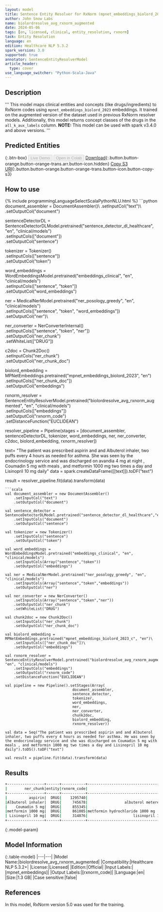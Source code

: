 ```yaml
---
layout: model
title: Sentence Entity Resolver for RxNorm (mpnet_embeddings_biolord_2023 embeddings)
author: John Snow Labs
name: biolordresolve_avg_rxnorm_augmented
date: 2024-05-06
tags: [en, licensed, clinical, entity_resolution, rxnorm]
task: Entity Resolution
language: en
edition: Healthcare NLP 5.3.2
spark_version: 3.0
supported: true
annotator: SentenceEntityResolverModel
article_header:
  type: cover
use_language_switcher: "Python-Scala-Java"
---
```


## Description

''' This model maps clinical entities and concepts (like drugs/ingredients) to RxNorm codes using `mpnet_embeddings_biolord_2023` embeddings. It trained on the augmented version of the dataset used in previous RxNorm resolver models. Additionally, this model returns concept classes of the drugs in the `all_k_aux_labels` column.
**NOTE:** This model can be used with spark v3.4.0 and above versions. '''

## Predicted Entities



{:.btn-box}
<button class="button button-orange" disabled>Live Demo</button>
<button class="button button-orange" disabled>Open in Colab</button>
[Download](https://s3.amazonaws.com/auxdata.johnsnowlabs.com/clinical/models/biolordresolve_avg_rxnorm_augmented_en_5.3.2_3.0_1715016199251.zip){:.button.button-orange.button-orange-trans.arr.button-icon.hidden}
[Copy S3 URI](s3://auxdata.johnsnowlabs.com/clinical/models/biolordresolve_avg_rxnorm_augmented_en_5.3.2_3.0_1715016199251.zip){:.button.button-orange.button-orange-trans.button-icon.button-copy-s3}

## How to use



<div class="tabs-box" markdown="1">
{% include programmingLanguageSelectScalaPythonNLU.html %}
```python
document_assembler = DocumentAssembler()\
    .setInputCol("text")\
    .setOutputCol("document")

sentenceDetectorDL = SentenceDetectorDLModel.pretrained("sentence_detector_dl_healthcare", "en", "clinical/models")\
    .setInputCols(["document"])\
    .setOutputCol("sentence")

tokenizer = Tokenizer()\
    .setInputCols(["sentence"])\
    .setOutputCol("token")

word_embeddings = WordEmbeddingsModel.pretrained("embeddings_clinical", "en", "clinical/models")\
    .setInputCols(["sentence", "token"])\
    .setOutputCol("word_embeddings")

ner = MedicalNerModel.pretrained("ner_posology_greedy", "en", "clinical/models")\
    .setInputCols(["sentence", "token", "word_embeddings"])\
    .setOutputCol("ner")\

ner_converter = NerConverterInternal()\
    .setInputCols(["sentence", "token", "ner"])\
    .setOutputCol("ner_chunk")\
    .setWhiteList(["DRUG"])

c2doc = Chunk2Doc()\
    .setInputCols("ner_chunk")\
    .setOutputCol("ner_chunk_doc")

biolord_embedding = MPNetEmbeddings.pretrained("mpnet_embeddings_biolord_2023", "en")\
    .setInputCols(["ner_chunk_doc"])\
    .setOutputCol("embeddings")

rxnorm_resolver = SentenceEntityResolverModel.pretrained("biolordresolve_avg_rxnorm_augmented", "en", "clinical/models")\
    .setInputCols(["embeddings"]) \
    .setOutputCol("rxnorm_code")\
    .setDistanceFunction("EUCLIDEAN")

resolver_pipeline = Pipeline(stages = [document_assembler,
                                       sentenceDetectorDL,
                                       tokenizer,
                                       word_embeddings,
                                       ner,
                                       ner_converter,
                                       c2doc,
                                       biolord_embedding,
                                       rxnorm_resolver])

text= "The patient was prescribed aspirin and and Albuterol inhaler, two puffs every 4 hours as needed for asthma. She was seen by the endocrinology service and was discharged on avandia 4 mg at night , Coumadin 5 mg with meals , and metformin 1000 mg two times a day and Lisinopril 10 mg daily"
data = spark.createDataFrame([[text]]).toDF("text")

result = resolver_pipeline.fit(data).transform(data)
```
```scala
val document_assembler = new DocumentAssembler()
    .setInputCol("text")
    .setOutputCol("document")

val sentence_detector = SentenceDetectorDLModel.pretrained("sentence_detector_dl_healthcare","en","clinical/models")
    .setInputCols("document")
    .setOutputCol("sentence")

val tokenizer = new Tokenizer()
    .setInputCols("sentence")
    .setOutputCol("token")

val word_embeddings = WordEmbeddingsModel.pretrained("embeddings_clinical", "en", "clinical/models")
    .setInputCols(Array("sentence","token"))
    .setOutputCol("embeddings")

val ner = MedicalNerModel.pretrained("ner_posology_greedy", "en", "clinical/models")
    .setInputCols(Array("sentence","token","embeddings"))
    .setOutputCol("ner")

val ner_converter = new NerConverter()
    .setInputCols(Array("sentence","token","ner"))
    .setOutputCol("ner_chunk")
    .setWhiteList("DRUG")

val chunk2doc = new Chunk2Doc()
    .setInputCols("ner_chunk")
    .setOutputCol("ner_chunk_doc")

val biolord_embedding = MPNetEmbeddings.pretrained("mpnet_embeddings_biolord_2023_c", "en")\
    .setInputCols(["ner_chunk_doc"])\
    .setOutputCol("embeddings")

val rxnorm_resolver = SentenceEntityResolverModel.pretrained("biolordresolve_avg_rxnorm_augmented", "en", "clinical/models")
    .setInputCols("embeddings")
    .setOutputCol("rxnorm_code")
    .setDistanceFunction("EUCLIDEAN")

val pipeline = new Pipeline().setStages(Array(
                               document_assembler,
                               sentence_detector,
                               tokenizer,
                               word_embeddings,
                               ner,
                               ner_converter,
                               chunk2doc,
                               biolord_embedding,
                               rxnorm_resolver))

val data = Seq("The patient was prescribed aspirin and and Albuterol inhaler, two puffs every 4 hours as needed for asthma. He was seen by the endocrinology service and she was discharged on Coumadin 5 mg with meals , and metformin 1000 mg two times a day and Lisinopril 10 mg daily").toDS().toDF("text")

val result = pipeline.fit(data).transform(data)

```
</div>

## Results

```bash
+-----------------+------+-----------+--------------------------------------------------------------------------------+--------------------------------------------------------------------------------+--------------------------------------------------------------------------------+--------------------------------------------------------------------------------+--------------------------------------------------------------------------------+----------------+
|        ner_chunk|entity|rxnorm_code|                                                                      resolution|                                                                   all_k_results|                                                                 all_k_distances|                                                          all_k_cosine_distances|                                                              all_k_resolutions |all_k_aux_labels|
+-----------------+------+-----------+--------------------------------------------------------------------------------+--------------------------------------------------------------------------------+--------------------------------------------------------------------------------+--------------------------------------------------------------------------------+--------------------------------------------------------------------------------+----------------+
|          aspirin|  DRUG|    1295740|                                                     aspirin oral powder product|1295740:::1191:::1154070:::1154068:::1299851:::368658:::830532:::368480:::830...|0.3227:::0.3484:::0.4167:::0.4580:::0.4739:::0.4848:::0.4890:::0.4946:::0.504...|0.0521:::0.0607:::0.0868:::0.1049:::0.1123:::0.1175:::0.1196:::0.1223:::0.127...|aspirin oral powder product:::aspirin [aspirin]:::aspirin pill [aspirin pill]...|                |
|Albuterol inhaler|  DRUG|     745678|                 albuterol metered dose inhaler [albuterol metered dose inhaler]|745678:::2108246:::2108257:::1360201:::1649559:::1154604:::746762:::745790:::...|0.4481:::0.5102:::0.5241:::0.5246:::0.5343:::0.5437:::0.5609:::0.5619:::0.571...|0.1004:::0.1301:::0.1373:::0.1376:::0.1427:::0.1478:::0.1573:::0.1579:::0.163...|albuterol metered dose inhaler [albuterol metered dose inhaler]:::albuterol i...|                |
|    Coumadin 5 mg|  DRUG|     855345|                                               warfarin sodium 7.5 mg [coumadin]|855345:::855314:::451604:::432467:::855346:::855298:::855333:::855290:::85532...|0.4956:::0.5290:::0.5292:::0.5458:::0.5563:::0.5613:::0.5706:::0.5999:::0.609...|0.1228:::0.1399:::0.1400:::0.1489:::0.1548:::0.1575:::0.1628:::0.1799:::0.185...|warfarin sodium 7.5 mg [coumadin]:::warfarin sodium 2.5 mg oral tablet [couma...|                |
|metformin 1000 mg|  DRUG|     861005|metformin hydrochloride 1000 mg [glucophage] [metformin hydrochloride 1000 mg...|861005:::861014:::861004:::316255:::316256:::860999:::861006:::861016:::86101...|0.3233:::0.3393:::0.3679:::0.3830:::0.3914:::0.3955:::0.4197:::0.4369:::0.453...|0.0523:::0.0576:::0.0677:::0.0733:::0.0766:::0.0782:::0.0881:::0.0954:::0.102...|metformin hydrochloride 1000 mg [glucophage] [metformin hydrochloride 1000 mg...|                |
| Lisinopril 10 mg|  DRUG|     314076|                     lisinopril 10 mg oral tablet [lisinopril 10 mg oral tablet]|314076:::104377:::567576:::197884:::206765:::104378:::1806881:::567581:::3161...|0.4719:::0.4766:::0.4793:::0.4888:::0.4978:::0.5117:::0.5175:::0.5283:::0.542...|0.1114:::0.1136:::0.1149:::0.1195:::0.1239:::0.1309:::0.1339:::0.1395:::0.147...|lisinopril 10 mg oral tablet [lisinopril 10 mg oral tablet]:::lisinopril 10 m...|                |
+-----------------+------+-----------+--------------------------------------------------------------------------------+--------------------------------------------------------------------------------+--------------------------------------------------------------------------------+--------------------------------------------------------------------------------+--------------------------------------------------------------------------------+----------------+

```

{:.model-param}
## Model Information

{:.table-model}
|---|---|
|Model Name:|biolordresolve_avg_rxnorm_augmented|
|Compatibility:|Healthcare NLP 5.3.2+|
|License:|Licensed|
|Edition:|Official|
|Input Labels:|[mpnet_embeddings]|
|Output Labels:|[rxnorm_code]|
|Language:|en|
|Size:|1.3 GB|
|Case sensitive:|false|

## References

In this model, RxNorm version 5.0 was used for the training.